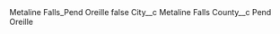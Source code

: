 <?xml version="1.0" encoding="UTF-8"?>
<CustomMetadata xmlns="http://soap.sforce.com/2006/04/metadata" xmlns:xsi="http://www.w3.org/2001/XMLSchema-instance" xmlns:xsd="http://www.w3.org/2001/XMLSchema">
    <label>Metaline Falls_Pend Oreille</label>
    <protected>false</protected>
    <values>
        <field>City__c</field>
        <value xsi:type="xsd:string">Metaline Falls</value>
    </values>
    <values>
        <field>County__c</field>
        <value xsi:type="xsd:string">Pend Oreille</value>
    </values>
</CustomMetadata>
